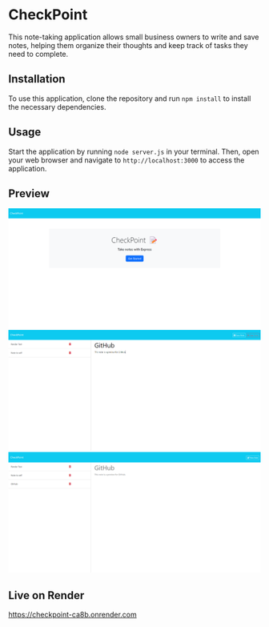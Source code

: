 # CheckPoint

This note-taking application allows small business owners to write and save notes, helping them organize their thoughts and keep track of tasks they need to complete.

## Installation

To use this application, clone the repository and run `npm install` to install the necessary dependencies.

## Usage

Start the application by running `node server.js` in your terminal. Then, open your web browser and navigate to `http://localhost:3000` to access the application.

## Preview
![Home Page Demo](./public/assets/img/Home%20Page.png)
![Create Note Demo](./public/assets/img/Create%20Note%20View.png)
![Saved Note Demo](./public/assets/img/Saved%20Note%20View.png)

## Live on Render
https://checkpoint-ca8b.onrender.com 